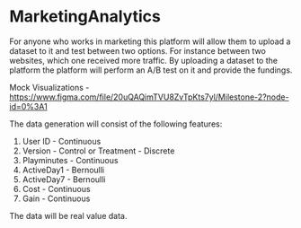 # MarketingAnalytics

For anyone who works in marketing this platform will allow them to upload a dataset to it and test between two options. For instance between two websites, which one received more traffic. By uploading a dataset to the platform the platform will perform an A/B test on it and provide the fundings.

Mock Visualizations - https://www.figma.com/file/20uQAQimTVU8ZvTpKts7yl/Milestone-2?node-id=0%3A1

The data generation will consist of the following features:
1. User ID - Continuous
2. Version - Control or Treatment - Discrete
3. Playminutes - Continuous
4. ActiveDay1 - Bernoulli
5. ActiveDay7 - Bernoulli
6. Cost - Continuous
7. Gain - Continuous

The data will be real value data. 
